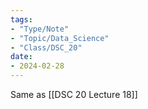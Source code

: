 ```yaml
---
tags:
- "Type/Note"
- "Topic/Data_Science"
- "Class/DSC_20"
date:
- 2024-02-28
---
```

Same as [[DSC 20 Lecture 18]]  
